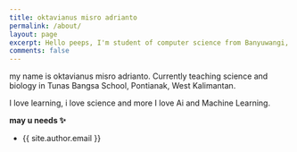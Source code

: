 ```yaml
---
title: oktavianus misro adrianto
permalink: /about/
layout: page
excerpt: Hello peeps, I'm student of computer science from Banyuwangi, living in Jogjakarta. This blog for documentation about my programming journey, running on jekyll, hosting on netlify and using my own simple theme.
comments: false
---
```

my name is oktavianus misro adrianto. Currently teaching science and biology in Tunas Bangsa School, Pontianak, West Kalimantan. 

I love learning, i love science and more I love Ai and Machine Learning. 

**may u needs ✨**

- {{ site.author.email }}
